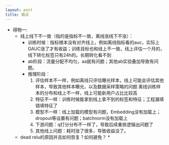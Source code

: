 ```yaml
---
layout: post
title: 面试
---
```


* 得物一:
    * 线上线下不一致（指的是指标不一致，离线涨线下不涨）：
        * 训练时候：指标根本没有对齐线上，例如离线指标看的auc，实际上GAUC涨了才有收益；训练目标也和线上不一致，线上评估一个月的，线下转化标签只有24h的。长期转化看不到
        * ab阶段：流量分配不均匀，aa就有问题；其他ab实验叠加导致有问题。
        * 推理阶段：
            1. 评估样本不一样，例如离线只评估曝光样本，线上可能会评估其他样本，导致其他样本曝光，以及数据采样策略的问题 离线训练样本的分布和线上不一样，线上可能新用户占比比较高
            1. 特征不一样：训练时候能拿到线上拿不到的标签和特征；工程漏填错填特征了
            1. 模型不一样：线上加载的模型有问题，Embedding没有加载上；dropout等设置有问题；batchnorm没有加载上
            1. 下游问题：q打分分布不一样了，导致后续重排逻辑出问题了
            1. 其他线上问题：耗时涨了很多，导致收益没了。
    * dead relu的原因并且如何恢复？如何避免？
        * 
